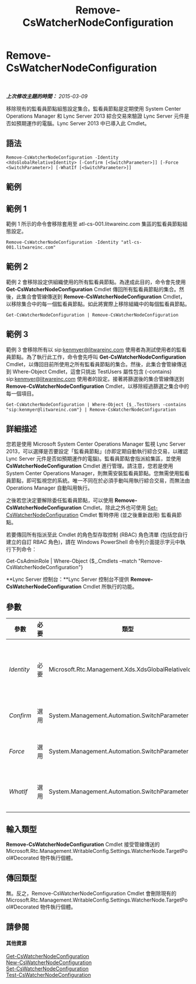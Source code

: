 ﻿---
title: Remove-CsWatcherNodeConfiguration
TOCTitle: Remove-CsWatcherNodeConfiguration
ms:assetid: 599c6d58-da3d-4f0b-bc1f-22ac3e33ec7f
ms:mtpsurl: https://technet.microsoft.com/zh-tw/library/JJ204926(v=OCS.15)
ms:contentKeyID: 49291008
ms.date: 08/10/2015
mtps_version: v=OCS.15
ms.translationtype: HT
---

# Remove-CsWatcherNodeConfiguration

 

_**上次修改主題的時間：** 2015-03-09_

移除現有的監看員節點組態設定集合。監看員節點是定期使用 System Center Operations Manager 和 Lync Server 2013 綜合交易來驗證 Lync Server 元件是否如預期運作的電腦。Lync Server 2013 中已導入此 Cmdlet。

## 語法

    Remove-CsWatcherNodeConfiguration -Identity <XdsGlobalRelativeIdentity> [-Confirm [<SwitchParameter>]] [-Force <SwitchParameter>] [-WhatIf [<SwitchParameter>]]

## 範例

## 範例 1

範例 1 所示的命令會移除套用至 atl-cs-001.litwareinc.com 集區的監看員節點組態設定。

    Remove-CsWatcherNodeConfiguration -Identity "atl-cs-001.litwareinc.com"

## 範例 2

範例 2 會移除設定供組織使用的所有監看員節點。為達成此目的，命令會先使用 **Get-CsWatcherNodeConfiguration** Cmdlet 傳回所有監看員節點的集合。然後，此集合會管線傳送到 **Remove-CsWatcherNodeConfiguration** Cmdlet，以移除集合中的每一個監看員節點。如此將實際上移除組織中的每個監看員節點。

    Get-CsWatcherNodeConfiguration | Remove-CsWatcherNodeConfiguration

## 範例 3

範例 3 會移除所有以 sip:kenmyer@litwareinc.com 使用者為測試使用者的監看員節點。為了執行此工作，命令會先呼叫 **Get-CsWatcherNodeConfiguration** Cmdlet，以傳回目前所使用之所有監看員節點的集合。然後，此集合會管線傳送到 Where-Object Cmdlet，這會只挑出 TestUsers 屬性包含 (-contains) sip:kenmyer@litwareinc.com 使用者的設定。接著將篩選後的集合管線傳送到 **Remove-CsWatcherNodeConfiguration** Cmdlet，以移除經過篩選之集合中的每一個項目。

    Get-CsWatcherNodeConfiguration | Where-Object {$_.TestUsers -contains "sip:kenmyer@litwareinc.com"} | Remove-CsWatcherNodeConfiguration

## 詳細描述

您若是使用 Microsoft System Center Operations Manager 監視 Lync Server 2013，可以選擇是否要設定「監看員節點」(亦即定期自動執行綜合交易，以確認 Lync Server 元件是否如預期運作的電腦)。監看員節點會指派給集區，並使用 **CsWatcherNodeConfiguration** Cmdlet 進行管理。請注意，您若是使用 System Center Operations Manager，則無需安裝監看員節點。您無需使用監看員節點，即可監視您的系統。唯一不同在於必須手動叫用執行綜合交易，而無法由 Operations Manager 自動叫用執行。

之後若您決定要解除委任監看員節點，可以使用 **Remove-CsWatcherNodeConfiguration** Cmdlet。除此之外也可使用 [Set-CsWatcherNodeConfiguration](set-cswatchernodeconfiguration.md) Cmdlet 暫時停用 (並之後重新啟用) 監看員節點。

若要傳回所有指派至此 Cmdlet 的角色型存取控制 (RBAC) 角色清單 (包括您自行建立的自訂 RBAC 角色)，請在 Windows PowerShell 命令列介面提示字元中執行下列命令：

Get-CsAdminRole | Where-Object {$\_.Cmdlets –match "Remove-CsWatcherNodeConfiguration"}

**Lync Server 控制台：**Lync Server 控制台不提供 **Remove-CsWatcherNodeConfiguration** Cmdlet 所執行的功能。

## 參數


<table>
<colgroup>
<col style="width: 25%" />
<col style="width: 25%" />
<col style="width: 25%" />
<col style="width: 25%" />
</colgroup>
<thead>
<tr class="header">
<th>參數</th>
<th>必要</th>
<th>類型</th>
<th>說明</th>
</tr>
</thead>
<tbody>
<tr class="odd">
<td><p><em>Identity</em></p></td>
<td><p>必要</p></td>
<td><p>Microsoft.Rtc.Management.Xds.XdsGlobalRelativeIdentity</p></td>
<td><p>獲指派要刪除之監看員節點的集區的完整網域名稱。例如：</p>
<p>-Identity &quot;atl-cs-001.litwareinc.com&quot;</p></td>
</tr>
<tr class="even">
<td><p><em>Confirm</em></p></td>
<td><p>選用</p></td>
<td><p>System.Management.Automation.SwitchParameter</p></td>
<td><p>執行命令前先要求您確認。</p></td>
</tr>
<tr class="odd">
<td><p><em>Force</em></p></td>
<td><p>選用</p></td>
<td><p>System.Management.Automation.SwitchParameter</p></td>
<td><p>隱藏執行命令時可能發生的非嚴重錯誤訊息。</p></td>
</tr>
<tr class="even">
<td><p><em>WhatIf</em></p></td>
<td><p>選用</p></td>
<td><p>System.Management.Automation.SwitchParameter</p></td>
<td><p>描述執行命令後的結果，但無須實際執行命令。</p></td>
</tr>
</tbody>
</table>


## 輸入類型

**Remove-CsWatcherNodeConfiguration** Cmdlet 接受管線傳送的 Microsoft.Rtc.Management.WritableConfig.Settings.WatcherNode.TargetPool\#Decorated 物件執行個體。

## 傳回類型

無。反之，Remove-CsWatcherNodeConfiguration Cmdlet 會刪除現有的 Microsoft.Rtc.Management.WritableConfig.Settings.WatcherNode.TargetPool\#Decorated 物件執行個體。

## 請參閱

#### 其他資源

[Get-CsWatcherNodeConfiguration](get-cswatchernodeconfiguration.md)  
[New-CsWatcherNodeConfiguration](new-cswatchernodeconfiguration.md)  
[Set-CsWatcherNodeConfiguration](set-cswatchernodeconfiguration.md)  
[Test-CsWatcherNodeConfiguration](test-cswatchernodeconfiguration.md)

